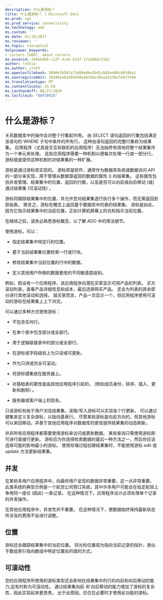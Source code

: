 ```yaml
---
description: 什么是游标？
title: 什么是游标？ | Microsoft Docs
ms.prod: sql
ms.prod_service: connectivity
ms.technology: ado
ms.custom: ''
ms.date: 01/19/2017
ms.reviewer: ''
ms.topic: conceptual
helpviewer_keywords:
- cursors [ADO], about cursors
ms.assetid: 596eb4b6-c22f-4cde-b23f-172dd66c3161
author: rothja
ms.author: jroth
ms.openlocfilehash: 3090e38507a73d00edbe3bd1cb85e408c88fdba1
ms.sourcegitcommit: 18a98ea6a30d448aa6195e10ea2413be7e837e94
ms.translationtype: MT
ms.contentlocale: zh-CN
ms.lasthandoff: 08/27/2020
ms.locfileid: "88978918"
---
```

# <a name="what-is-a-cursor"></a>什么是游标？
关系数据库中的操作会对整个行集起作用。 由 SELECT 语句返回的行集包括满足该语句的 WHERE 子句中条件的所有行。 这种由语句返回的完整行集称为结果集。 应用程序（尤其是交互和联机的应用程序）无法始终有效地将整个结果集作为一个单元来处理。 这些应用程序需要一种机制以便每次处理一行或一部分行。 游标就是提供这种机制的对结果集的一种扩展。  
  
 游标是通过游标库实现的。 游标库是软件，通常作为数据库系统或数据访问 API 的一部分来实现，用于管理从数据源返回的数据的属性 () 的结果集。 这些属性包括并发管理、结果集中的位置、返回的行数，以及是否可以向前或向后移动 (或) 通过结果集 (可滚动性) 。  
  
 游标将跟踪结果集中的位置，并允许您对结果集逐行执行多个操作，而无需返回到原始表。 换言之，游标在概念上返回基于数据库中的表的结果集。 游标是如此，因为它指示结果集中的当前位置，正如计算机屏幕上的光标指示当前位置。  
  
 在继续之前，请务必熟悉游标概念，以了解 ADO 中的用法细节。  
  
 使用游标，可以：  
  
-   指定结果集中特定行的位置。  
  
-   基于当前结果集位置检索一行或行块。  
  
-   修改结果集中当前位置的行中的数据。  
  
-   定义其他用户所做的数据更改的不同敏感度级别。  
  
 例如，假设有一个应用程序，该应用程序向潜在买家显示可用产品的列表。 买方滚动列表，查看产品详细信息和成本，最后选择购买产品。 还会为列表的其余部分进行其他滚动和选择。 就买家而言，产品一次显示一个，但应用程序使用可滚动的游标在结果集上上下浏览。  
  
 可以通过多种方式使用游标：  
  
-   不包含任何行。  
  
-   在单个表中包含部分或全部行。  
  
-   用于逻辑联接表中的部分或全部行。  
  
-   在游标或字段级别上为只读或可更新。  
  
-   作为只进或完全可滚动。  
  
-   将游标键集放在服务器上。  
  
-   对基础表的更改是由其他应用程序引起的， (例如成员身份、排序、插入、更新和删除) 。  
  
-   服务器或客户端上的现有。  
  
 只读游标有助于用户浏览结果集，读取/写入游标可以实现各个行更新。 可以通过键集来定义复杂游标，以指向基表行。 尽管某些游标是向前方向的，但其他游标可以来回移动，并基于其他应用程序对数据库的更改提供结果集的动态刷新。  
  
 并非所有应用程序都需要使用游标来访问或更新数据。 某些查询只需使用游标即可进行直接行更新。 游标应为你选择检索数据的最后一种方法之一，然后你应该选择可能的影响最小的游标。 使用存储过程创建结果集时，不能使用游标 edit 或 update 方法更新结果集。  
  
## <a name="concurrency"></a>并发  
 在某些多用户应用程序中，向最终用户呈现的数据非常重要，这一点非常重要。 此类系统的典型示例是一个航空公司预订系统，其中许多用户可能会在给定航班上争用同一座位 (因此) 一条记录。 在这种情况下，应用程序设计必须处理单个记录的并发操作。  
  
 在其他应用程序中，并发性并不重要。 在这种情况下，使数据始终保持最新状态所涉及的费用不会进行调整。  
  
## <a name="position"></a>位置  
 游标还会跟踪结果集中的当前位置。 将光标位置视为指向当前记录的指针，类似于数组索引指向数组中特定位置处的值的方式。  
  
## <a name="scrollability"></a>可滚动性  
 您的应用程序所使用的游标类型还会影响在结果集中的行的向前和向后移动的能力;这有时称为可滚动性。 通过结果集向前 *和* 向后移动的能力增加了游标的复杂性，因此实现起来更昂贵。 出于此原因，应仅在必要时才使用此功能的游标。
